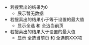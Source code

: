 - 若搜索出的结果为0
    - 展示暂无数据
- 若搜索出的结果小于等于设置的最大值
    - 显示全选 和 全选当前页
- 若搜索出的结果大于设置的最大值
    - 显示 全选当前页 和 全选前XXX项